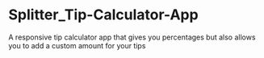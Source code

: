 # Splitter_Tip-Calculator-App
A responsive tip calculator app that gives you percentages but also allows you to add a custom amount for your tips
